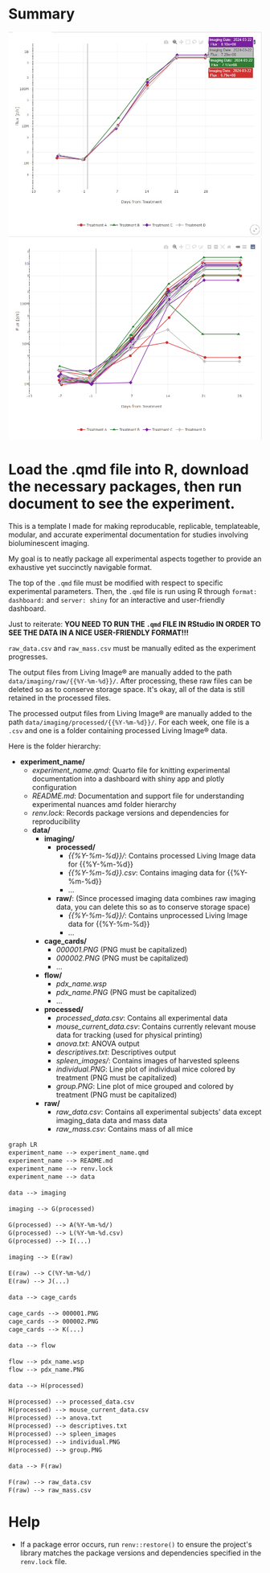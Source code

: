# Summary

![](data/processed/group.PNG)
![](data/processed/individual.PNG)

# Load the .qmd file into R, download the necessary packages, then run document to see the experiment.

This is a template I made for making reproducable, replicable, templateable, modular, and accurate experimental documentation for studies involving bioluminescent imaging.

My goal is to neatly package all experimental aspects together to provide an exhaustive yet succinctly navigable format.

The top of the `.qmd` file must be modified with respect to specific experimental parameters. Then, the `.qmd` file is run using R through `format: dashboard:` and `server: shiny` for an interactive and user-friendly dashboard.

Just to reiterate: **YOU NEED TO RUN THE `.qmd` FILE IN RStudio IN ORDER TO SEE THE DATA IN A NICE USER-FRIENDLY FORMAT!!!**

`raw_data.csv` and `raw_mass.csv` must be manually edited as the experiment progresses.

The output files from Living Image® are manually added to the path `data/imaging/raw/{{%Y-%m-%d}}/`. After processing, these raw files can be deleted so as to conserve storage space. It's okay, all of the data is still retained in the processed files.

The processed output files from Living Image® are manually added to the path `data/imaging/processed/{{%Y-%m-%d}}/`. For each week, one file is a `.csv` and one is a folder containing processed Living Image® data.

Here is the folder hierarchy:

- **experiment_name/**
  - *experiment_name.qmd*: Quarto file for knitting experimental documentation into a dashboard with shiny app and plotly configuration
  - *README.md*: Documentation and support file for understanding experimental nuances amd folder hierarchy
  - *renv.lock*: Records package versions and dependencies for reproducibility
  - **data/**
    - **imaging/**
      - **processed/**
        - *{{%Y-%m-%d}}/*: Contains processed Living Image data for {{%Y-%m-%d}}
        - *{{%Y-%m-%d}}.csv*: Contains imaging data for {{%Y-%m-%d}}
        - ...
      - **raw/**: (Since processed imaging data combines raw imaging data, you can delete this so as to conserve storage space)
        - *{{%Y-%m-%d}}/*: Contains unprocessed Living Image data for {{%Y-%m-%d}}
        - ...
    - **cage_cards/**
      - *000001.PNG* (PNG must be capitalized)
      - *000002.PNG* (PNG must be capitalized)
      - ...
    - **flow/**
      - *pdx_name.wsp*
      - *pdx_name.PNG* (PNG must be capitalized)
      - ...
    - **processed/**
      - *processed_data.csv*: Contains all experimental data
      - *mouse_current_data.csv*: Contains currently relevant mouse data for tracking (used for physical printing)
      - *anova.txt*: ANOVA output
      - *descriptives.txt*: Descriptives output
      - *spleen_images/*: Contains images of harvested spleens
      - *individual.PNG*: Line plot of individual mice colored by treatment (PNG must be capitalized)
      - *group.PNG*: Line plot of mice grouped and colored by treatment (PNG must be capitalized)
    - **raw/**
      - *raw_data.csv*: Contains all experimental subjects' data except imaging_data data and mass data
      - *raw_mass.csv*: Contains mass of all mice
     

```mermaid
graph LR
experiment_name --> experiment_name.qmd
experiment_name --> README.md
experiment_name --> renv.lock
experiment_name --> data

data --> imaging

imaging --> G(processed)

G(processed) --> A(%Y-%m-%d/)
G(processed) --> L(%Y-%m-%d.csv)
G(processed) --> I(...)

imaging --> E(raw)

E(raw) --> C(%Y-%m-%d/)
E(raw) --> J(...)

data --> cage_cards

cage_cards --> 000001.PNG
cage_cards --> 000002.PNG
cage_cards --> K(...)

data --> flow

flow --> pdx_name.wsp
flow --> pdx_name.PNG

data --> H(processed)

H(processed) --> processed_data.csv
H(processed) --> mouse_current_data.csv
H(processed) --> anova.txt
H(processed) --> descriptives.txt
H(processed) --> spleen_images
H(processed) --> individual.PNG
H(processed) --> group.PNG

data --> F(raw)

F(raw) --> raw_data.csv
F(raw) --> raw_mass.csv
```

# Help
- If a package error occurs, run `renv::restore()` to ensure the project's library matches the package versions and dependencies specified in the `renv.lock` file.